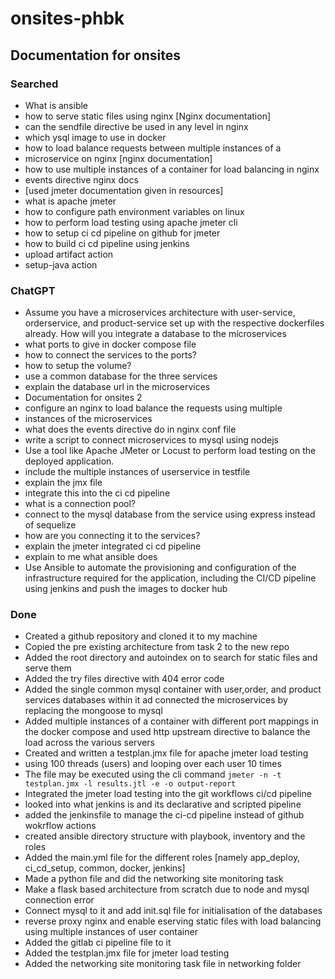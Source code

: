 # onsites-phbk

## Documentation for onsites


### Searched
- What is ansible
- how to serve static files using nginx [Nginx documentation]
- can the sendfile directive be used in any level in nginx
- which ysql image to use in docker
-  how to load balance requests between multiple instances of a
- microservice on nginx [nginx documentation]
- how to use multiple instances of a container for load balancing in nginx
- events directive nginx docs
- [used jmeter documentation given in resources]
- what is apache jmeter
- how to configure path environment variables on linux
- how to perform load testing using apache jmeter cli
- how to setup ci cd pipeline on github for jmeter
- how to build ci cd pipeline using jenkins
- upload artifact action
- setup-java action


### ChatGPT
- Assume you have a microservices architecture with user-service, orderservice, and product-service set up with the respective dockerfiles
already. How will you integrate a database to the microservices
- what ports to give in docker compose file
- how to connect the services to the ports?
- how to setup the volume?
- use a common database for the three services
- explain the database url in the microservices
- Documentation for onsites 2
- configure an nginx to load balance the requests using multiple
- instances of the microservices
- what does the events directive do in nginx conf file
- write a script to connect microservices to mysql using nodejs
- Use a tool like Apache JMeter or Locust to perform load testing on the
deployed application.
- include the multiple instances of userservice in testfile
- explain the jmx file
- integrate this into the ci cd pipeline
- what is a connection pool?
- connect to the mysql database from the service using express instead
of sequelize
- how are you connecting it to the services?
- explain the jmeter integrated ci cd pipeline
- explain to me what ansible does
- Use Ansible to automate the provisioning and configuration of the
infrastructure required for the application, including the CI/CD pipeline
using jenkins and push the images to docker hub
### Done
- Created a github repository and cloned it to my machine
- Copied the pre existing architecture from task 2 to the new repo
- Added the root directory and autoindex on to search for static files and
serve them
- Added the try files directive with 404 error code
- Added the single common mysql container with user,order, and product
services databases within it ad connected the microservices by
replacing the mongoose to mysql
- Added multiple instances of a container with different port mappings in
the docker compose and used http upstream directive to balance the
load across the various servers
- Created and written a testplan.jmx file for apache jmeter load testing
- using 100 threads (users) and looping over each user 10 times
- The file may be executed using the cli command
``` jmeter -n -t testplan.jmx -l results.jtl -e -o output-report ```
- Integrated the jmeter load testing into the git workflows ci/cd pipeline
- looked into what jenkins is and its declarative and scripted pipeline
- added the jenkinsfile to manage the ci-cd pipeline instead of github
wokrflow actions
- created ansible directory structure with playbook, inventory and the
roles
- Added the main.yml file for the different roles [namely app_deploy,
ci_cd_setup, common, docker, jenkins]
- Made a python file and did the networking site monitoring task
- Make a flask based architecture from scratch due to node and mysql
connection error
- Connect mysql to it and add init.sql file for initialisation of the databases
- reverse proxy nginx and enable eserving static files with load balancing
using multiple instances of user container
- Added the gitlab ci pipeline file to it
- Added the testplan.jmx file for jmeter load testing
- Added the networking site monitoring task file in networking folder